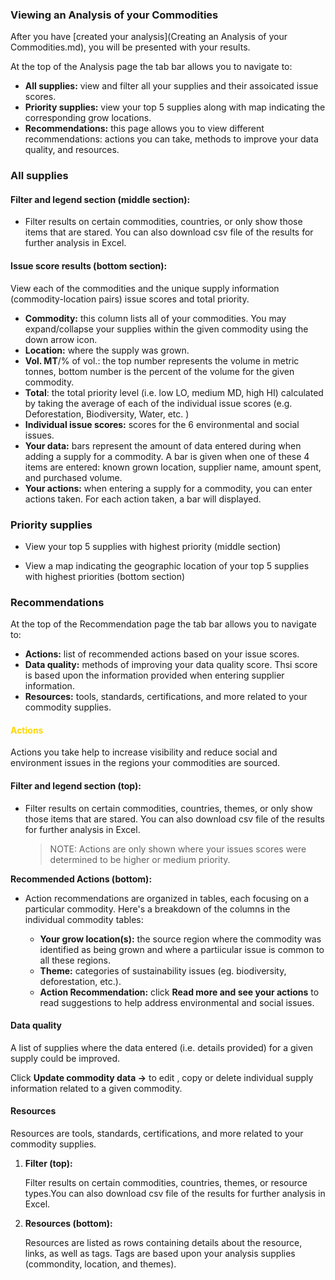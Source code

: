 ### Viewing an Analysis of your Commodities
After you have [created your analysis](Creating an Analysis of your Commodities.md), you will be presented with your results. 

At the top of the Analysis page the tab bar allows you to navigate to:  

- **All supplies:** view and filter all your supplies and their assoicated issue scores.
- **Priority supplies:** view your top 5 supplies along with map indicating the corresponding grow locations. 
- **Recommendations:** this page allows you to view different recommendations: actions you can take, methods to improve your data quality, and resources. 

### All supplies
#### Filter and legend section (middle section):

- Filter results on certain commodities, countries, or only show those items that are stared. You can also download csv file of the results for further analysis in Excel. 

#### Issue score results (bottom section):

View each of the commodities and the unique supply information (commodity-location pairs) issue scores and total priority. 

- **Commodity:** this column lists all of your commodities. You may expand/collapse your supplies within the given commodity using the down arrow icon.
- **Location:** where the supply was grown.
- **Vol. MT**/% of vol.: the top number represents the volume in metric tonnes, bottom number is the percent of the volume for the given commodity. 
- **Total**: the total priority level (i.e. low LO, medium MD, high HI) calculated by taking the average of each of the individual issue scores (e.g. Deforestation, Biodiversity, Water, etc. )
- **Individual issue scores:** scores for the 6 environmental and social issues. 
- **Your data:** bars represent the amount of data entered during when adding a supply for a commodity. A bar is given when one of these 4 items are entered: known grown location, supplier name, amount spent, and purchased volume. 
- **Your actions:** when entering a supply for a commodity, you can enter actions taken. For each action taken, a bar will displayed. 

### **Priority supplies** 

- View your top 5 supplies with highest priority (middle section)

- View a map indicating the geographic location of your top 5 supplies with highest priorities (bottom section)


### **Recommendations** 
At the top of the Recommendation page the tab bar allows you to navigate to: 
- **Actions:** list of recommended actions based on your issue scores. 
- **Data quality:** methods of improving your data quality score. Thsi score is based upon the information provided when entering supplier information. 
- **Resources:** tools, standards, certifications, and more related to your commodity supplies. 

#### <p style="color : gold">Actions</p>
Actions you take help to increase visibility and reduce social and environment issues in the regions your commodities are sourced. 

#### **Filter and legend section (top):**

- Filter results on certain commodities, countries, themes, or only show those items that are stared. You can also download csv file of the results for further analysis in Excel. 

    > NOTE: 
    > Actions are only shown where your issues scores were determined to be higher or medium priority. 


**Recommended Actions (bottom):**

- Action recommendations are organized in tables, each focusing on a particular commodity. Here's a breakdown of the columns in the individual commodity tables:

    - **Your grow location(s):** the source region where the commodity was identified as being grown and where a partiicular issue is common to all these regions. 
    - **Theme:** categories of sustainability issues (eg. biodiversity, deforestation, etc.).
    - **Action Recommendation:** click **Read more and see your actions** to read suggestions to help address environmental and social issues. 



#### Data quality

A list of supplies where the data entered (i.e. details provided) for a given supply could be improved. 

Click **Update commodity data ->** to edit , copy or delete individual supply information related to a given commodity. 



#### Resources 

Resources are tools, standards, certifications, and more related to your commodity supplies. 

1. **Filter (top):**

     Filter results on certain commodities, countries, themes, or resource types.You can also download csv file of the results for further analysis in Excel. 


2. **Resources (bottom):**

    Resources are listed as rows containing details about the resource, links, as well as tags. Tags are based upon your analysis supplies (commondity, location, and themes). 
